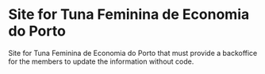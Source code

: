 # Site for Tuna Feminina de Economia do Porto
Site for Tuna Feminina de Economia do Porto that must provide a backoffice for the members to update the information without code.
